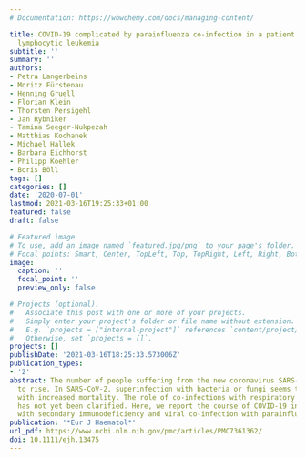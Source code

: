 ```yaml
---
# Documentation: https://wowchemy.com/docs/managing-content/

title: COVID‐19 complicated by parainfluenza co‐infection in a patient with chronic
  lymphocytic leukemia
subtitle: ''
summary: ''
authors:
- Petra Langerbeins
- Moritz Fürstenau
- Henning Gruell
- Florian Klein
- Thorsten Persigehl
- Jan Rybniker
- Tamina Seeger‐Nukpezah
- Matthias Kochanek
- Michael Hallek
- Barbara Eichhorst
- Philipp Koehler
- Boris Böll
tags: []
categories: []
date: '2020-07-01'
lastmod: 2021-03-16T19:25:33+01:00
featured: false
draft: false

# Featured image
# To use, add an image named `featured.jpg/png` to your page's folder.
# Focal points: Smart, Center, TopLeft, Top, TopRight, Left, Right, BottomLeft, Bottom, BottomRight.
image:
  caption: ''
  focal_point: ''
  preview_only: false

# Projects (optional).
#   Associate this post with one or more of your projects.
#   Simply enter your project's folder or file name without extension.
#   E.g. `projects = ["internal-project"]` references `content/project/deep-learning/index.md`.
#   Otherwise, set `projects = []`.
projects: []
publishDate: '2021-03-16T18:25:33.573006Z'
publication_types:
- '2'
abstract: The number of people suffering from the new coronavirus SARS‐CoV‐2 continues
  to rise. In SARS‐CoV‐2, superinfection with bacteria or fungi seems to be associated
  with increased mortality. The role of co‐infections with respiratory viral pathogens
  has not yet been clarified. Here, we report the course of COVID‐19 in a CLL patient
  with secondary immunodeficiency and viral co‐infection with parainfluenza.
publication: '*Eur J Haematol*'
url_pdf: https://www.ncbi.nlm.nih.gov/pmc/articles/PMC7361362/
doi: 10.1111/ejh.13475
---
```

